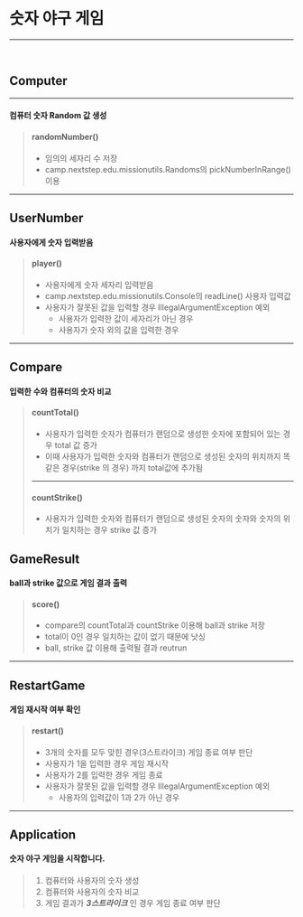 # 숫자 야구 게임
***
<br>

## Computer
***
#### 컴퓨터 숫자 Random 값 생성
> #### randomNumber()
> - 임의의 세자리 수 저장
> - camp.nextstep.edu.missionutils.Randoms의 pickNumberInRange() 이용
>

***
## UserNumber
#### 사용자에게 숫자 입력받음
> #### player()
>    - 사용자에게 숫자 세자리 입력받음
>    - camp.nextstep.edu.missionutils.Console의 readLine() 사용자 입력값
>    - 사용자가 잘못된 값을 입력할 경우 IllegalArgumentException 예외
>      - 사용자가 입력한 값이 세자리가 아닌 경우
>      - 사용자가 숫자 외의 값을 입력한 경우

***
## Compare
 ####  입력한 수와 컴퓨터의 숫자 비교
> #### countTotal()
>    - 사용자가 입력한 숫자가 컴퓨터가 랜덤으로 생성한 숫자에 포함되어 있는 경우 total 값 증가
>    - 이때 사용자가 입력한 숫자와 컴퓨터가 랜덤으로 생성된 숫자의 위치까지 똑같은 경우(strike 의 경우) 까지 total값에 추가됨 
> ---
> #### countStrike()
>   - 사용자가 입력한 숫자와 컴퓨터가 랜덤으로 생성된 숫자의 숫자와 숫자의 위치가 일치하는 경우 strike 값 증가

## GameResult
#### ball과 strike 값으로 게임 결과 출력
>  #### score()
>   - compare의 countTotal과 countStrike 이용해 ball과 strike 저장
>   - total이 0인 경우 일치하는 값이 없기 때문에 낫싱 
>   - ball, strike 값 이용해 출력될 결과 reutrun
***
## RestartGame
#### 게임 재시작 여부 확인
> #### restart()
> - 3개의 숫자를 모두 맞힌 경우(3스트라이크) 게임 종료 여부 판단
> - 사용자가 1을 입력한 경우 게임 재시작
> - 사용자가 2를 입력한 경우 게임 종료
> - 사용자가 잘못된 값을 입력할 경우 IllegalArgumentException 예외
>   - 사용자의 입력값이 1과 2가 아닌 경우 
***
## Application
  #### 숫자 야구 게임을 시작합니다.
> 1. 컴퓨터와 사용자의 숫자 생성
> 2. 컴퓨터와 사용자의 숫자 비교
> 3. 게임 결과가 _**3스트라이크**_ 인 경우 게임 종료 여부 판단